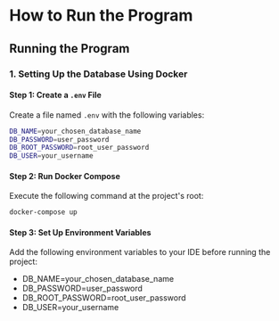 # How to Run the Program

## Running the Program

### 1. Setting Up the Database Using Docker

#### Step 1: Create a `.env` File

Create a file named `.env` with the following variables:

```bash
DB_NAME=your_chosen_database_name
DB_PASSWORD=user_password
DB_ROOT_PASSWORD=root_user_password
DB_USER=your_username
```

#### Step 2: Run Docker Compose
Execute the following command at the project's root:
```bash
docker-compose up
```

#### Step 3: Set Up Environment Variables
Add the following environment variables to your IDE before running the project:
* DB_NAME=your_chosen_database_name
* DB_PASSWORD=user_password
* DB_ROOT_PASSWORD=root_user_password
* DB_USER=your_username
